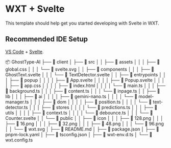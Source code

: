# WXT + Svelte

This template should help get you started developing with Svelte in WXT.

## Recommended IDE Setup

[VS Code](https://code.visualstudio.com/) + [Svelte](https://marketplace.visualstudio.com/items?itemName=svelte.svelte-vscode).

📦 GhostType-AI
├── 📂 client
│ ├── 📂 src
│ │ ├── 📂 assets
│ │ │ ├── 📜 global.css
│ │ │ └── 📜 svelte.svg
│ │ ├── 📂 components
│ │ │ ├── 📜 GhostText.svelte
│ │ │ └── 📜 TextDetector.svelte
│ │ ├── 📂 entrypoints
│ │ │ ├── 📂 popup
│ │ │ │ ├── 📜 App.svelte
│ │ │ │ ├── 📜 Popup.svelte
│ │ │ │ ├── 📜 app.css
│ │ │ │ ├── 📜 index.html
│ │ │ │ └── 📜 main.ts
│ │ │ ├── 📜 background.ts
│ │ │ ├── 📜 content.ts
│ │ │ └── 📜 inpage.ts
│ │ ├── 📂 lib
│ │ │ ├── 📂 ai
│ │ │ │ ├── 📜 gemini-nano.ts
│ │ │ │ └── 📜 model-manager.ts
│ │ │ ├── 📂 dom
│ │ │ │ ├── 📜 position.ts
│ │ │ │ └── 📜 text-detector.ts
│ │ │ ├── 📂 stores
│ │ │ │ └── 📜 predictions.ts
│ │ │ ├── 📂 utils
│ │ │ │ ├── 📜 context.ts
│ │ │ │ └── 📜 debounce.ts
│ │ │ └── 📜 Counter.svelte
│ │ └── 📂 public
│ │ ├── 📂 icon
│ │ │ ├── 📜 128.png
│ │ │ ├── 📜 16.png
│ │ │ ├── 📜 32.png
│ │ │ ├── 📜 48.png
│ │ │ └── 📜 96.png
│ │ └── 📜 wxt.svg
│ ├── 📜 README.md
│ ├── 📜 package.json
│ ├── 📜 pnpm-lock.yaml
│ ├── 📜 tsconfig.json
│ ├── 📜 wxt-env.d.ts
│ └── 📜 wxt.config.ts
